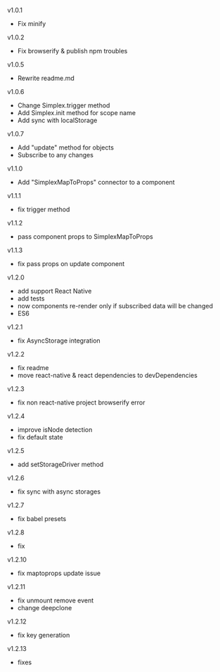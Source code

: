 v1.0.1
- Fix minify

v1.0.2
- Fix browserify & publish npm troubles

v1.0.5
- Rewrite readme.md

v1.0.6
- Change Simplex.trigger method
- Add Simplex.init method for scope name
- Add sync with localStorage

v1.0.7
- Add "update" method for objects
- Subscribe to any changes

v1.1.0
- Add "SimplexMapToProps" connector to a component

v1.1.1
- fix trigger method

v1.1.2
- pass component props to SimplexMapToProps  

v1.1.3
- fix pass props on update component

v1.2.0
- add support React Native
- add tests
- now components re-render only if subscribed data will be changed
- ES6

v1.2.1
- fix AsyncStorage integration

v1.2.2
- fix readme
- move react-native & react dependencies to devDependencies

v1.2.3
- fix non react-native project browserify error

v1.2.4
- improve isNode detection
- fix default state

v1.2.5
- add setStorageDriver method

v1.2.6
- fix sync with async storages

v1.2.7
- fix babel presets

v1.2.8
- fix

v1.2.10
- fix maptoprops update issue

v1.2.11
- fix unmount remove event
- change deepclone

v1.2.12
- fix key generation

v1.2.13 

- fixes